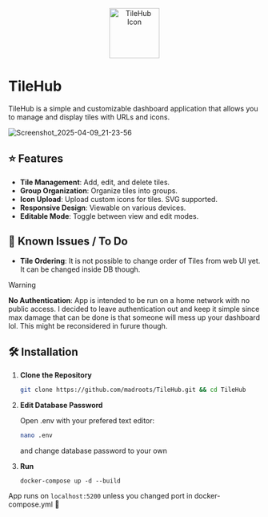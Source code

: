 <p align="center">
  <img src="https://github.com/user-attachments/assets/47037d54-b23b-4b47-baa5-f26ced05624d" alt="TileHub Icon" width="100" />
</p>

# TileHub

TileHub is a simple and customizable dashboard application that allows you to manage and display tiles with URLs and icons.<br/>

![Screenshot_2025-04-09_21-23-56](https://github.com/user-attachments/assets/ef40bfa8-3120-4c24-a931-bbc1316cf2f5)<br/>


## ⭐ Features

- **Tile Management**: Add, edit, and delete tiles.  
- **Group Organization**: Organize tiles into groups.  
- **Icon Upload**: Upload custom icons for tiles. SVG supported.
- **Responsive Design**: Viewable on various devices.  
- **Editable Mode**: Toggle between view and edit modes.<br/>



## 🚩 Known Issues / To Do

- **Tile Ordering**: It is not possible to change order of Tiles from web UI yet. It can be changed inside DB though.<br/>

> [!WARNING]  
> **No Authentication**: App is intended to be run on a home network with no public access. I decided to leave authentication out and keep it simple since max damage that can be done is that someone will mess up your dashboard lol. This might be reconsidered in furure though.<br/>



## 🛠️ Installation

1. **Clone the Repository**

   ```bash
   git clone https://github.com/madroots/TileHub.git && cd TileHub

2. **Edit Database Password**

   Open .env with your prefered text editor:
   ```bash
   nano .env
   ```
   and change database password to your own

3. **Run**
   ```
   docker-compose up -d --build
   ```

App runs on `localhost:5200` unless you changed port in docker-compose.yml 🥳
